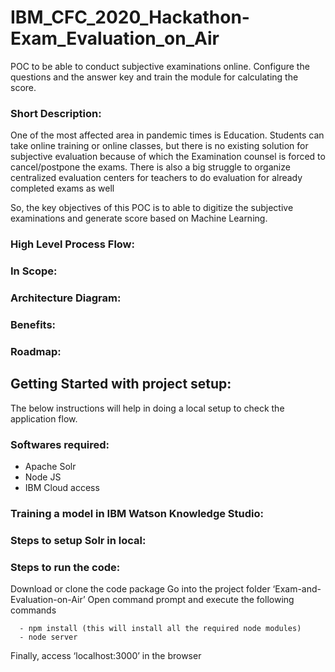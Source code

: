 # IBM_CFC_2020_Hackathon-Exam_Evaluation_on_Air
POC to be able to conduct subjective examinations online. Configure the questions and the answer key and train the module for calculating the score.

### Short Description:
One of the most affected area in pandemic times is Education. Students can take online training or online classes, but there is no existing solution for subjective evaluation because of which the Examination counsel is forced to cancel/postpone the exams. There is also a big struggle to organize centralized evaluation centers  for teachers to do evaluation for already completed exams as well

So, the key objectives of this POC is to able to digitize the subjective examinations and generate score based on Machine Learning.

### High Level Process Flow:

### In Scope:

### Architecture Diagram:

### Benefits:

### Roadmap:

## Getting Started with project setup:
The below instructions will help in doing a local setup to check the application flow.

### Softwares required:
  - Apache Solr
  - Node JS
  - IBM Cloud access

### Training a model in IBM Watson Knowledge Studio:

### Steps to setup Solr in local:

### Steps to run the code:
  Download or clone the code package
  Go into the project folder ‘Exam-and-Evaluation-on-Air’
  Open command prompt and execute the following commands
  ```
    - npm install (this will install all the required node modules)
    - node server
  ```
  
 Finally, access ‘localhost:3000’ in the browser
